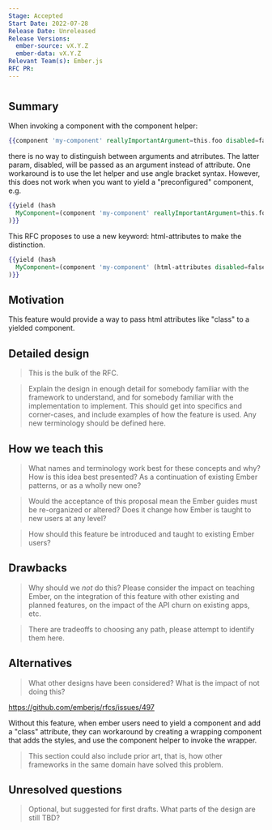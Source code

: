 ```yaml
---
Stage: Accepted
Start Date: 2022-07-28
Release Date: Unreleased
Release Versions:
  ember-source: vX.Y.Z
  ember-data: vX.Y.Z
Relevant Team(s): Ember.js
RFC PR: 
---
```


<!--- 
Directions for above: 

Stage: Leave as is
Start Date: Fill in with today's date, YYYY-MM-DD
Release Date: Leave as is
Release Versions: Leave as is
Relevant Team(s): Fill this in with the [team(s)](README.md#relevant-teams) to which this RFC applies
RFC PR: Fill this in with the URL for the Proposal RFC PR
-->

# <RFC title>

## Summary

When invoking a component with the component helper:

```hbs
{{component 'my-component' reallyImportantArgument=this.foo disabled=false}}
```

there is no way to distinguish between arguments and atrributes. The latter param, disabled, will be passed
as an argument instead of attribute. One workaround is to use the let helper and use angle bracket syntax. However, this does not work when you want to yield a "preconfigured" component, e.g.

```hbs
{{yield (hash
  MyComponent=(component 'my-component' reallyImportantArgument=this.foo disabled=false)
)}}
```
This RFC proposes to use a new keyword: html-attributes to make the distinction. 

```hbs
{{yield (hash
  MyComponent=(component 'my-component' (html-attributes disabled=false) reallyImportantArgument=this.foo)
)}}
```

## Motivation

This feature would provide a way to pass html attributes like "class" to a yielded component. 

## Detailed design

> This is the bulk of the RFC.

> Explain the design in enough detail for somebody
familiar with the framework to understand, and for somebody familiar with the
implementation to implement. This should get into specifics and corner-cases,
and include examples of how the feature is used. Any new terminology should be
defined here.

## How we teach this

> What names and terminology work best for these concepts and why? How is this
idea best presented? As a continuation of existing Ember patterns, or as a
wholly new one?

> Would the acceptance of this proposal mean the Ember guides must be
re-organized or altered? Does it change how Ember is taught to new users
at any level?

> How should this feature be introduced and taught to existing Ember
users?

## Drawbacks

> Why should we *not* do this? Please consider the impact on teaching Ember,
on the integration of this feature with other existing and planned features,
on the impact of the API churn on existing apps, etc.

> There are tradeoffs to choosing any path, please attempt to identify them here.

## Alternatives

> What other designs have been considered? What is the impact of not doing this?

https://github.com/emberjs/rfcs/issues/497

Without this feature, when ember users need to yield a component and add a "class" attribute, 
they can workaround by creating a wrapping component that adds the styles, and use the component helper to 
invoke the wrapper.

> This section could also include prior art, that is, how other frameworks in the same domain have solved this problem.

## Unresolved questions

> Optional, but suggested for first drafts. What parts of the design are still
TBD?
